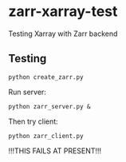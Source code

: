 # zarr-xarray-test
Testing Xarray with Zarr backend

## Testing

```
python create_zarr.py
```

Run server:

```
python zarr_server.py &
```

Then try client:

```
python zarr_client.py
```

!!!THIS FAILS AT PRESENT!!!
